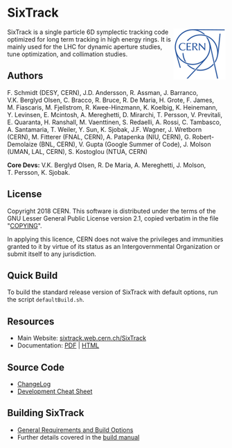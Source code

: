 # SixTrack

<img src="CERN-logo.png" align="right">

SixTrack is a single particle 6D symplectic tracking code optimized for long term tracking in high energy rings.
It is mainly used for the LHC for dynamic aperture studies, tune optimization, and collimation studies.

## Authors

F.&nbsp;Schmidt (DESY, CERN),
J.D.&nbsp;Andersson,
R.&nbsp;Assman,
J.&nbsp;Barranco,
V.K.&nbsp;Berglyd&nbsp;Olsen,
C.&nbsp;Bracco,
R.&nbsp;Bruce,
R.&nbsp;De&nbsp;Maria,
H.&nbsp;Grote,
F.&nbsp;James,
M.&nbsp;Fiascaris,
M.&nbsp;Fjellstrom,
R.&nbsp;Kwee-Hinzmann,
K.&nbsp;Koelbig,
K.&nbsp;Heinemann,
Y.&nbsp;Levinsen,
E.&nbsp;Mcintosh,
A.&nbsp;Mereghetti,
D.&nbsp;Mirarchi,
T.&nbsp;Persson,
V.&nbsp;Previtali,
E.&nbsp;Quaranta,
H.&nbsp;Ranshall,
M.&nbsp;Vaenttinen,
S.&nbsp;Redaelli,
A.&nbsp;Rossi,
C.&nbsp;Tambasco,
A.&nbsp;Santamaria,
T.&nbsp;Weiler,
Y.&nbsp;Sun,
K.&nbsp;Sjobak,
J.F.&nbsp;Wagner,
J.&nbsp;Wretborn (CERN),
M.&nbsp;Fitterer (FNAL, CERN),
A.&nbsp;Patapenka (NIU, CERN),
G.&nbsp;Robert-Demolaize (BNL, CERN),
V.&nbsp;Gupta (Google Summer of Code),
J.&nbsp;Molson (UMAN, LAL, CERN),
S.&nbsp;Kostoglou (NTUA, CERN)

**Core Devs:**
V.K.&nbsp;Berglyd&nbsp;Olsen,
R.&nbsp;De&nbsp;Maria,
A.&nbsp;Mereghetti,
J.&nbsp;Molson,
T.&nbsp;Persson,
K.&nbsp;Sjobak.

## License

Copyright 2018 CERN. This software is distributed under the terms of the GNU Lesser General Public License version 2.1, copied verbatim in the file "[COPYING](source/COPYING)".

In applying this licence, CERN does not waive the privileges and immunities granted to it by virtue of its status as an Intergovernmental Organization or submit itself to any jurisdiction.

## Quick Build

To build the standard release version of SixTrack with default options, run the script `defaultBuild.sh`.

## Resources

  * Main Website: [sixtrack.web.cern.ch/SixTrack](http://sixtrack.web.cern.ch/SixTrack/)
  * Documentation: [PDF](http://sixtrack.web.cern.ch/SixTrack/docs/user_manual.pdf) | [HTML](http://sixtrack.web.cern.ch/SixTrack/docs/user_full/manual.php)

## Source Code

  * [ChangeLog](CHANGELOG.md)
  * [Development Cheat Sheet](doc/dev_cheatsheet.md)

## Building SixTrack

  * [General Requirements and Build Options](doc/build_sixtrack.md)
  * Further details covered in the [build manual](http://sixtrack.web.cern.ch/SixTrack/docs/build_full/manual.php)
